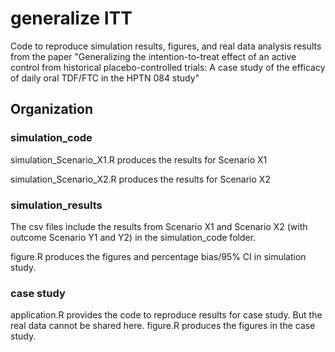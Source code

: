 # generalize ITT

Code to reproduce simulation results, figures, and real data analysis results from the paper "Generalizing the intention-to-treat effect of an active control from historical placebo-controlled trials: A case study of the efficacy of daily oral TDF/FTC in the HPTN 084 study"

## Organization

### simulation_code  

simulation_Scenario_X1.R produces the results for Scenario X1

simulation_Scenario_X2.R produces the results for Scenario X2  

### simulation_results  

The csv files include the results from Scenario X1 and Scenario X2 (with outcome Scenario Y1 and Y2) in the simulation_code folder.

figure.R produces the figures and percentage bias/95% CI in simulation study.

### case study

application.R provides the code to reproduce results for case study. But the real data cannot be shared here.
figure.R produces the figures in the case study.
